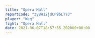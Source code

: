 ```yaml
---
title: "Opera Hall"
reportCode: "3yBH12jdCP9bLTYJ"
player: "Weg"
fight: "Opera Hall"
date: 2021-06-07T18:57:55.202000+00:00
---
```

